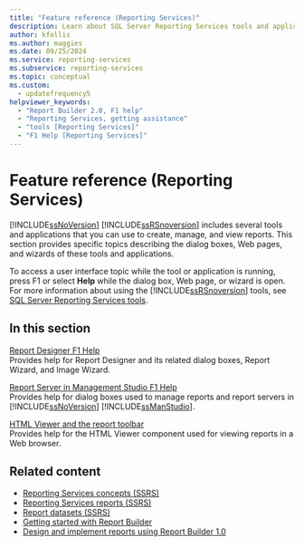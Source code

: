 ```yaml
---
title: "Feature reference (Reporting Services)"
description: Learn about SQL Server Reporting Services tools and applications that you can use to create, manage, and view reports.
author: kfollis
ms.author: maggies
ms.date: 09/25/2024
ms.service: reporting-services
ms.subservice: reporting-services
ms.topic: conceptual
ms.custom:
  - updatefrequency5
helpviewer_keywords:
  - "Report Builder 2.0, F1 help"
  - "Reporting Services, getting assistance"
  - "tools [Reporting Services]"
  - "F1 Help [Reporting Services]"
---
```

# Feature reference (Reporting Services)
  [!INCLUDE[ssNoVersion](../includes/ssnoversion-md.md)] [!INCLUDE[ssRSnoversion](../includes/ssrsnoversion-md.md)] includes several tools and applications that you can use to create, manage, and view reports. This section provides specific topics describing the dialog boxes, Web pages, and wizards of these tools and applications.  
  
 To access a user interface topic while the tool or application is running, press F1 or select **Help** while the dialog box, Web page, or wizard is open. For more information about using the [!INCLUDE[ssRSnoversion](../includes/ssrsnoversion-md.md)] tools, see [SQL Server Reporting Services tools](../reporting-services/tools/reporting-services-tools.md).  
  
## In this section  
 [Report Designer F1 Help](../reporting-services/tools/report-designer-f1-help.md)  
 Provides help for Report Designer and its related dialog boxes, Report Wizard, and Image Wizard.  
  
 [Report Server in Management Studio F1 Help](../reporting-services/tools/report-server-in-management-studio-f1-help.md)  
 Provides help for dialog boxes used to manage reports and report servers in [!INCLUDE[ssNoVersion](../includes/ssnoversion-md.md)] [!INCLUDE[ssManStudio](../includes/ssmanstudio-md.md)].  
  
 [HTML Viewer and the report toolbar](../reporting-services/html-viewer-and-the-report-toolbar.md)  
 Provides help for the HTML Viewer component used for viewing reports in a Web browser.  
  
## Related content

- [Reporting Services concepts &#40;SSRS&#41;](../reporting-services/reporting-services-concepts-ssrs.md)
- [Reporting Services reports &#40;SSRS&#41;](../reporting-services/reports/reporting-services-reports-ssrs.md)
- [Report datasets &#40;SSRS&#41;](../reporting-services/report-data/report-datasets-ssrs.md)
- [Getting started with Report Builder](https://www.databasejournal.com/features/mssql/sql-server-report-builder-3.0.html)
- [Design and implement reports using Report Builder 1.0](/previous-versions/sql/sql-server-2008/ms159750(v=sql.100))
